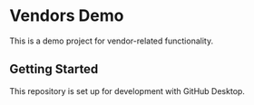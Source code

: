 # Vendors Demo

This is a demo project for vendor-related functionality.

## Getting Started

This repository is set up for development with GitHub Desktop.
